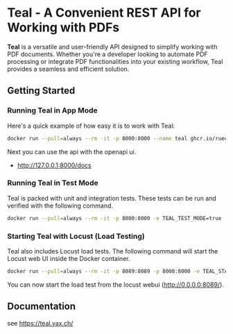 # Teal - A Convenient REST API for Working with PDFs

**Teal** is a versatile and user-friendly API designed to simplify working with PDF documents. Whether you're a
developer looking to automate PDF processing or integrate PDF functionalities into your existing workflow, Teal provides
a seamless and efficient solution.

## Getting Started

### Running Teal in App Mode

Here's a quick example of how easy it is to work with Teal:

```bash
docker run --pull=always --rm -it -p 8000:8000 --name teal ghcr.io/rueedlinger/teal:main
```

Next you can use the api with the openapi ui.

- http://127.0.0.1:8000/docs

### Running Teal in Test Mode

Teal is packed with unit and integration tests. These tests can be run and verified with the following command.

```bash
docker run --pull=always --rm -it -p 8000:8000 -e TEAL_TEST_MODE=true --name teal ghcr.io/rueedlinger/teal:main
```

### Starting Teal with Locust (Load Testing)

Teal also includes Locust load tests. The following command will start the Locust web UI inside the Docker container.

```bash
docker run --pull=always --rm -it -p 8089:8089 -p 8000:8000 -e TEAL_START_LOCUST=true --name teal ghcr.io/rueedlinger/teal:main
```

You can now start the load test from the locust webui (http://0.0.0.0:8089/).

## Documentation

see https://teal.yax.ch/





